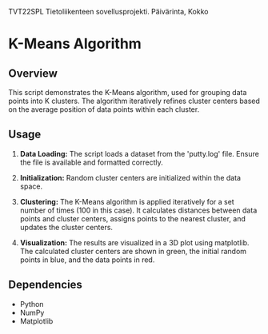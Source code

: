 TVT22SPL Tietoliikenteen sovellusprojekti. Päivärinta, Kokko

# K-Means Algorithm

## Overview

This script demonstrates the K-Means algorithm, used for grouping data points into K clusters. The algorithm iteratively refines cluster centers based on the average position of data points within each cluster.

## Usage

1. **Data Loading:** The script loads a dataset from the 'putty.log' file. Ensure the file is available and formatted correctly.

2. **Initialization:** Random cluster centers are initialized within the data space.

3. **Clustering:** The K-Means algorithm is applied iteratively for a set number of times (100 in this case). It calculates distances between data points and cluster centers, assigns points to the nearest cluster, and updates the cluster centers.

4. **Visualization:** The results are visualized in a 3D plot using matplotlib. The calculated cluster centers are shown in green, the initial random points in blue, and the data points in red.

## Dependencies

- Python
- NumPy
- Matplotlib

